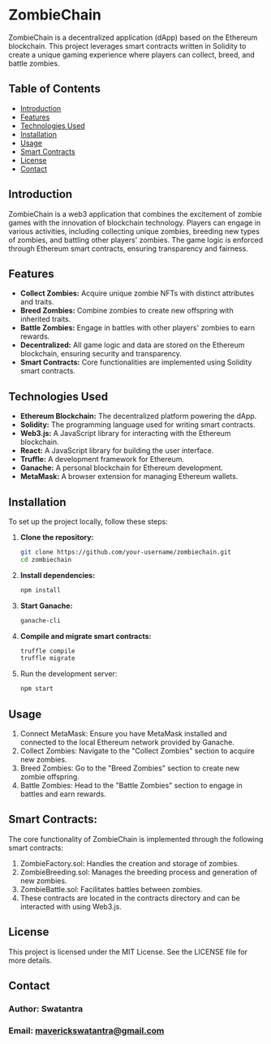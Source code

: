 # ZombieChain

ZombieChain is a decentralized application (dApp) based on the Ethereum blockchain. This project leverages smart contracts written in Solidity to create a unique gaming experience where players can collect, breed, and battle zombies.

## Table of Contents

- [Introduction](#introduction)
- [Features](#features)
- [Technologies Used](#technologies-used)
- [Installation](#installation)
- [Usage](#usage)
- [Smart Contracts](#smart-contracts)
- [License](#license)
- [Contact](#contact)

## Introduction

ZombieChain is a web3 application that combines the excitement of zombie games with the innovation of blockchain technology. Players can engage in various activities, including collecting unique zombies, breeding new types of zombies, and battling other players' zombies. The game logic is enforced through Ethereum smart contracts, ensuring transparency and fairness.

## Features

- **Collect Zombies:** Acquire unique zombie NFTs with distinct attributes and traits.
- **Breed Zombies:** Combine zombies to create new offspring with inherited traits.
- **Battle Zombies:** Engage in battles with other players' zombies to earn rewards.
- **Decentralized:** All game logic and data are stored on the Ethereum blockchain, ensuring security and transparency.
- **Smart Contracts:** Core functionalities are implemented using Solidity smart contracts.

## Technologies Used

- **Ethereum Blockchain:** The decentralized platform powering the dApp.
- **Solidity:** The programming language used for writing smart contracts.
- **Web3.js:** A JavaScript library for interacting with the Ethereum blockchain.
- **React:** A JavaScript library for building the user interface.
- **Truffle:** A development framework for Ethereum.
- **Ganache:** A personal blockchain for Ethereum development.
- **MetaMask:** A browser extension for managing Ethereum wallets.

## Installation

To set up the project locally, follow these steps:

1. **Clone the repository:**
   ```sh
   git clone https://github.com/your-username/zombiechain.git
   cd zombiechain

2. **Install dependencies:**
   ```sh
   npm install

3. **Start Ganache:**
   ```sh
   ganache-cli

4. **Compile and migrate smart contracts:**
   ```sh
   truffle compile
   truffle migrate

5. Run the development server:
   ```sh
   npm start

## Usage
1. Connect MetaMask: Ensure you have MetaMask installed and connected to the local Ethereum network provided by Ganache.
2. Collect Zombies: Navigate to the "Collect Zombies" section to acquire new zombies.
3. Breed Zombies: Go to the "Breed Zombies" section to create new zombie offspring.
4. Battle Zombies: Head to the "Battle Zombies" section to engage in battles and earn rewards.

## Smart Contracts:

The core functionality of ZombieChain is implemented through the following smart contracts:

1. ZombieFactory.sol: Handles the creation and storage of zombies.
2. ZombieBreeding.sol: Manages the breeding process and generation of new zombies.
3. ZombieBattle.sol: Facilitates battles between zombies.
4. These contracts are located in the contracts directory and can be interacted with using Web3.js.

## License
This project is licensed under the MIT License. See the LICENSE file for more details.

##  Contact

### Author: Swatantra
### Email: maverickswatantra@gmail.com






